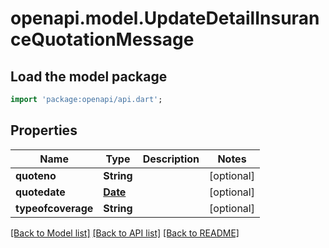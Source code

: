 # openapi.model.UpdateDetailInsuranceQuotationMessage

## Load the model package
```dart
import 'package:openapi/api.dart';
```

## Properties
Name | Type | Description | Notes
------------ | ------------- | ------------- | -------------
**quoteno** | **String** |  | [optional] 
**quotedate** | [**Date**](Date.md) |  | [optional] 
**typeofcoverage** | **String** |  | [optional] 

[[Back to Model list]](../README.md#documentation-for-models) [[Back to API list]](../README.md#documentation-for-api-endpoints) [[Back to README]](../README.md)


